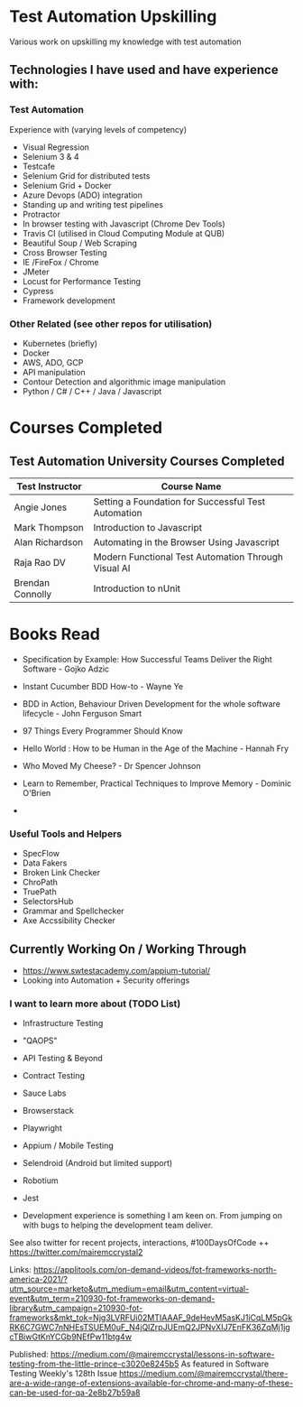 
# Test Automation Upskilling

Various work on upskilling my knowledge with test automation 

## Technologies I have used and have experience with: 

### Test Automation
Experience with (varying levels of competency) 
- Visual Regression 
- Selenium 3 & 4 
- Testcafe 
- Selenium Grid for distributed tests
- Selenium Grid + Docker
- Azure Devops (ADO) integration 
- Standing up and writing test pipelines
- Protractor
- In browser testing with Javascript (Chrome Dev Tools) 
- Travis CI (utilised in Cloud Computing Module at QUB) 
- Beautiful Soup / Web Scraping 
- Cross Browser Testing 
- IE /FireFox / Chrome
- JMeter
- Locust for Performance Testing 
- Cypress 
- Framework development 


### Other Related (see other repos for utilisation)
- Kubernetes (briefly)
- Docker 
- AWS, ADO, GCP
- API manipulation 
- Contour Detection and algorithmic image manipulation 
- Python / C# / C++ / Java / Javascript 

# Courses Completed

## Test Automation University Courses Completed


| Test Instructor | Course Name  |
|--|--|
| Angie Jones  | Setting a Foundation for Successful Test Automation  |
| Mark Thompson | Introduction to Javascript |
| Alan Richardson | Automating in the Browser Using Javascript |
| Raja Rao DV | Modern Functional Test Automation Through Visual AI |
| Brendan Connolly | Introduction to nUnit |


# Books Read

- Specification by Example: How Successful Teams Deliver the Right Software - Gojko Adzic
- Instant Cucumber BDD How-to - Wayne Ye 
- BDD in Action, Behaviour Driven Development for the whole software lifecycle - John Ferguson Smart 
- 97 Things Every Programmer Should Know
- Hello World : How to be Human in the Age of the Machine - Hannah Fry

- Who Moved My Cheese? - Dr Spencer Johnson
- Learn to Remember, Practical Techniques to Improve Memory - Dominic O'Brien
- 
### Useful Tools and Helpers
- SpecFlow
- Data Fakers 
- Broken Link Checker
- ChroPath 
- TruePath
- SelectorsHub
- Grammar and Spellchecker
- Axe Accssibility Checker

## Currently Working On / Working Through
- https://www.swtestacademy.com/appium-tutorial/
- Looking into Automation + Security offerings 

### I want to learn more about (TODO List) 
- Infrastructure Testing 
- "QAOPS"
- API Testing & Beyond
- Contract Testing 
- Sauce Labs
- Browserstack
- Playwright
- Appium / Mobile Testing 
- Selendroid (Android but limited support) 
- Robotium 
- Jest

- Development experience is something I am keen on. From jumping on with bugs to helping the development team deliver. 

See also twitter for recent projects, interactions, #100DaysOfCode ++ 
https://twitter.com/mairemccrystal2

Links: 
https://applitools.com/on-demand-videos/fot-frameworks-north-america-2021/?utm_source=marketo&utm_medium=email&utm_content=virtual-event&utm_term=210930-fot-frameworks-on-demand-library&utm_campaign=210930-fot-frameworks&mkt_tok=Njg3LVRFUi02MTIAAAF_9deHevM5asKJ1iCqLM5pGkRK6C7GWC7nNHEsTSUEM0uF_N4jQlZrpJUEmQ2JPNvXIJ7EnFK36ZqMj1jgcTBiwGtKnYCGb9NEfPw11btg4w

Published: 
https://medium.com/@mairemccrystal/lessons-in-software-testing-from-the-little-prince-c3020e8245b5 As featured in Software Testing Weekly's 128th Issue
https://medium.com/@mairemccrystal/there-are-a-wide-range-of-extensions-available-for-chrome-and-many-of-these-can-be-used-for-qa-2e8b27b59a8
